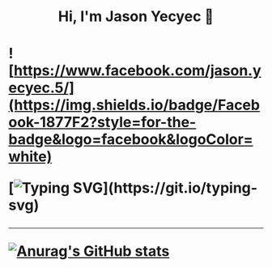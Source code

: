
  <h1 align="center"> Hi, I'm Jason Yecyec 👋<h1/>
 
![https://www.facebook.com/jason.yecyec.5/](https://img.shields.io/badge/Facebook-1877F2?style=for-the-badge&logo=facebook&logoColor=white)
  
[![Typing SVG](https://readme-typing-svg.herokuapp.com?size=25&color=1A8FF7&center=true&width=1000&height=100&lines=Aspiring+to+be+a+Full-stack+developer;Nice+to+meet+you+...)](https://git.io/typing-svg)
  
 ---
[![Anurag's GitHub stats](https://github-readme-stats.vercel.app/api?username=Jasonyecyec&show_icons=true)](https://github.com/Jasonyecyec/github-readme-stats)
          
